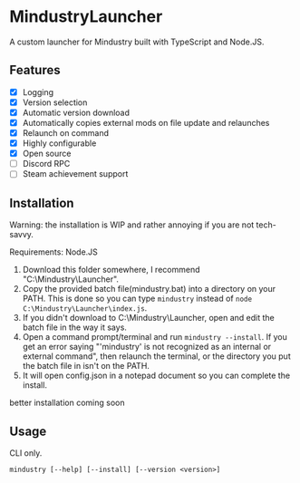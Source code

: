 # MindustryLauncher
A custom launcher for Mindustry built with TypeScript and Node.JS.

## Features
* [x] Logging
* [x] Version selection
* [x] Automatic version download
* [x] Automatically copies external mods on file update and relaunches
* [x] Relaunch on command
* [x] Highly configurable
* [x] Open source
* [ ] Discord RPC
* [ ] Steam achievement support

## Installation

Warning: the installation is WIP and rather annoying if you are not tech-savvy.

Requirements: Node.JS

1. Download this folder somewhere, I recommend "C:\Mindustry\Launcher".
2. Copy the provided batch file(mindustry.bat) into a directory on your PATH. This is done so you can type `mindustry` instead of `node C:\Mindustry\Launcher\index.js`.
3. If you didn't download to C:\Mindustry\Launcher, open and edit the batch file in the way it says.
4. Open a command prompt/terminal and run `mindustry --install`. If you get an error saying "'mindustry' is not recognized as an internal or external command", then relaunch the terminal, or the directory you put the batch file in isn't on the PATH.
5. It will open config.json in a notepad document so you can complete the install.

better installation coming soon

## Usage
CLI only.

`mindustry [--help] [--install] [--version <version>]`
